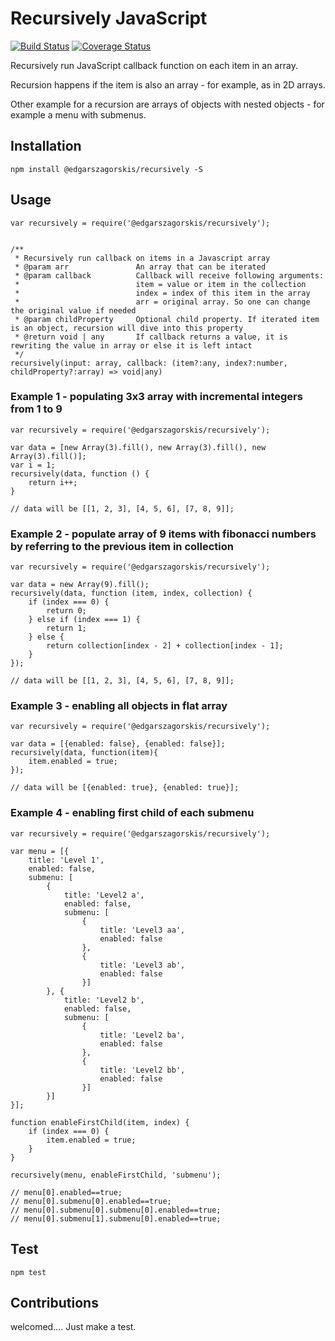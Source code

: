 Recursively JavaScript
==========

[![Build Status](https://travis-ci.org/EdgarsZagorskis/recursively.svg?branch=master)](https://travis-ci.org/EdgarsZagorskis/recursively) [![Coverage Status](https://coveralls.io/repos/github/EdgarsZagorskis/recursively/badge.svg)](https://coveralls.io/github/EdgarsZagorskis/recursively)

Recursively run JavaScript callback function on each item in an array.

Recursion happens if the item is also an array - for example, as in 2D arrays.

Other example for a recursion are arrays of objects with nested objects - for example a menu with submenus.

## Installation
 
    npm install @edgarszagorskis/recursively -S
    
## Usage    
   
    var recursively = require('@edgarszagorskis/recursively');
    
    
    /**
     * Recursively run callback on items in a Javascript array
     * @param arr               An array that can be iterated
     * @param callback          Callback will receive following arguments:
     *                          item = value or item in the collection
     *                          index = index of this item in the array
     *                          arr = original array. So one can change the original value if needed
     * @param childProperty     Optional child property. If iterated item is an object, recursion will dive into this property
     * @return void | any       If callback returns a value, it is rewriting the value in array or else it is left intact
     */
    recursively(input: array, callback: (item?:any, index?:number, childProperty?:array) => void|any)
    
### Example 1 - populating 3x3 array with incremental integers from 1 to 9

    var recursively = require('@edgarszagorskis/recursively');
    
    var data = [new Array(3).fill(), new Array(3).fill(), new Array(3).fill()];
    var i = 1;
    recursively(data, function () {
        return i++;
    }           
    
    // data will be [[1, 2, 3], [4, 5, 6], [7, 8, 9]];
        
### Example 2 - populate array of 9 items with fibonacci numbers by referring to the previous item in collection

    var recursively = require('@edgarszagorskis/recursively');
    
    var data = new Array(9).fill();
    recursively(data, function (item, index, collection) {
        if (index === 0) {
            return 0;
        } else if (index === 1) {
            return 1;
        } else {
            return collection[index - 2] + collection[index - 1];
        }
    });          
    
    // data will be [[1, 2, 3], [4, 5, 6], [7, 8, 9]];
    
### Example 3 - enabling all objects in flat array

    var recursively = require('@edgarszagorskis/recursively');
    
    var data = [{enabled: false}, {enabled: false}];
    recursively(data, function(item){
        item.enabled = true;
    });
    
    // data will be [{enabled: true}, {enabled: true}];
        
### Example 4 - enabling first child of each submenu

    var recursively = require('@edgarszagorskis/recursively');
    
    var menu = [{
        title: 'Level 1',
        enabled: false,
        submenu: [
            {
                title: 'Level2 a',
                enabled: false,
                submenu: [
                    {
                        title: 'Level3 aa',
                        enabled: false
                    },
                    {
                        title: 'Level3 ab',
                        enabled: false
                    }]
            }, {
                title: 'Level2 b',
                enabled: false,
                submenu: [
                    {
                        title: 'Level2 ba',
                        enabled: false
                    },
                    {
                        title: 'Level2 bb',
                        enabled: false
                    }]
            }]
    }];
    
    function enableFirstChild(item, index) {
        if (index === 0) {
            item.enabled = true;
        }
    }

    recursively(menu, enableFirstChild, 'submenu');
    
    // menu[0].enabled==true;
    // menu[0].submenu[0].enabled==true;
    // menu[0].submenu[0].submenu[0].enabled==true;
    // menu[0].submenu[1].submenu[0].enabled==true;

    
## Test

    npm test
    
## Contributions

welcomed.... Just make a test.